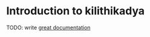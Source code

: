 # Introduction to kilithikadya

TODO: write [great documentation](http://jacobian.org/writing/what-to-write/)
